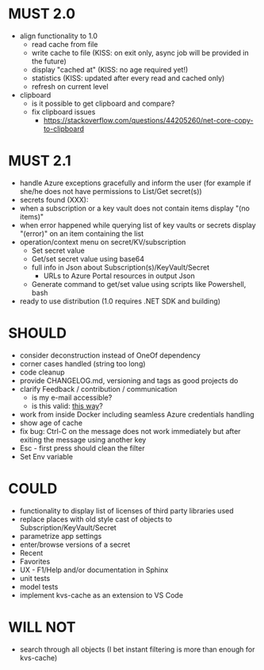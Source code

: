 # MUST 2.0

- align functionality to 1.0
  - read cache from file
  - write cache to file (KISS: on exit only, async job will be provided in the future)
  - display "cached at" (KISS: no age required yet!)
  - statistics (KISS: updated after every read and cached only)
  - refresh on current level
- clipboard
  - is it possible to get clipboard and compare?
  - fix clipboard issues
    - https://stackoverflow.com/questions/44205260/net-core-copy-to-clipboard

# MUST 2.1

- handle Azure exceptions gracefully and inform the user (for example if she/he does not have permissions to List/Get secret(s))
- secrets found (XXX):
- when a subscription or a key vault does not contain items display "(no items)"
- when error happened while querying list of key vaults or secrets display "(error)" on an item containing the list
- operation/context menu on secret/KV/subscription
  - Set secret value
  - Get/set secret value using base64
  - full info in Json about Subscription(s)/KeyVault/Secret
    - URLs to Azure Portal resources in output Json
  - Generate command to get/set value using scripts like Powershell, bash
- ready to use distribution (1.0 requires .NET SDK and building)

# SHOULD

- consider deconstruction instead of OneOf dependency
- corner cases handled (string too long)
- code cleanup
- provide CHANGELOG.md, versioning and tags as good projects do
- clarify Feedback / contribution / communication
  - is my e-mail accessible?
  - is this valid: [this way](https://stackoverflow.com/a/49277449/669692)?
- work from inside Docker including seamless Azure credentials handling
- show age of cache
- fix bug: Ctrl-C on the message does not work immediately but after exiting the message using another key
- Esc - first press should clean the filter
- Set Env variable

# COULD

- functionality to display list of licenses of third party libraries used
- replace places with old style cast of objects to Subscription/KeyVault/Secret
- parametrize app settings
- enter/browse versions of a secret
- Recent
- Favorites
- UX - F1/Help and/or documentation in Sphinx
- unit tests
- model tests
- implement kvs-cache as an extension to VS Code

# WILL NOT

- search through all objects (I bet instant filtering is more than enough for kvs-cache)
